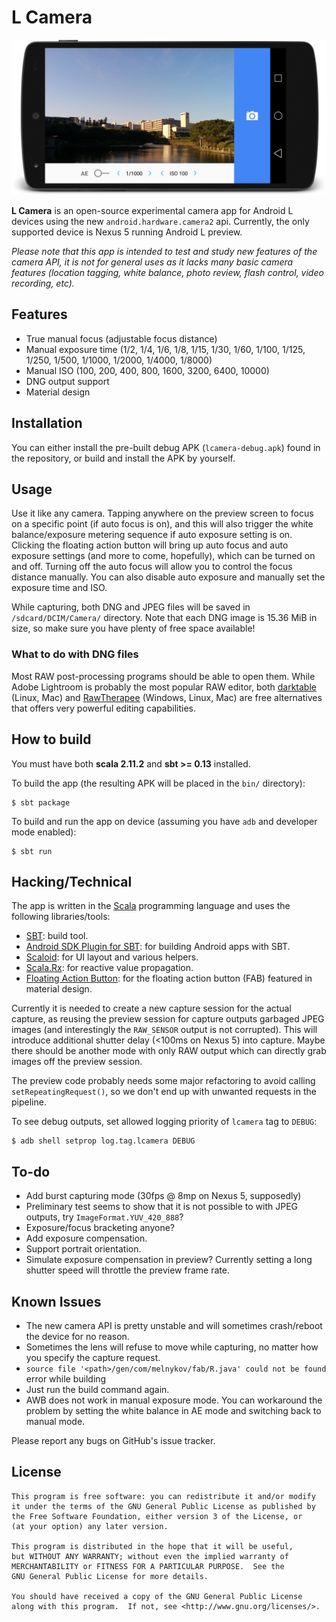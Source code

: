 # L Camera

![Screenshot](screenshot.jpg?raw=true)

**L Camera** is an open-source experimental camera app for Android L devices using the new `android.hardware.camera2` api. Currently, the only supported device is Nexus 5 running Android L preview.

*Please note that this app is intended to test and study new features of the camera API, it is not for general uses as it lacks many basic camera features (location tagging, white balance, photo review, flash control, video recording, etc).*

## Features

* True manual focus (adjustable focus distance)
* Manual exposure time (1/2, 1/4, 1/6, 1/8, 1/15, 1/30, 1/60, 1/100, 1/125, 1/250, 1/500, 1/1000, 1/2000, 1/4000, 1/8000)
* Manual ISO (100, 200, 400, 800, 1600, 3200, 6400, 10000)
* DNG output support
* Material design

## Installation

You can either install the pre-built debug APK (`lcamera-debug.apk`) found in the repository, or build and install the APK by yourself.

## Usage

Use it like any camera. Tapping anywhere on the preview screen to focus on a specific point (if auto focus is on), and this will also trigger the white balance/exposure metering sequence if auto exposure setting is on. Clicking the floating action button will bring up auto focus and auto exposure settings (and more to come, hopefully), which can be turned on and off. Turning off the auto focus will allow you to control the focus distance manually. You can also disable auto exposure and manually set the exposure time and ISO.

While capturing, both DNG and JPEG files will be saved in `/sdcard/DCIM/Camera/` directory. Note that each DNG image is 15.36 MiB in size, so make sure you have plenty of free space available!

### What to do with DNG files

Most RAW post-processing programs should be able to open them. While Adobe Lightroom is probably the most popular RAW editor, both [darktable](http://www.darktable.org/) (Linux, Mac) and [RawTherapee](http://rawtherapee.com/) (Windows, Linux, Mac) are free alternatives that offers very powerful editing capabilities.

## How to build

You must have both **scala 2.11.2** and **sbt >= 0.13** installed.

To build the app (the resulting APK will be placed in the `bin/` directory):

    $ sbt package

To build and run the app on device (assuming you have `adb` and developer mode enabled):

    $ sbt run

## Hacking/Technical

The app is written in the [Scala](http://www.scala-lang.org/) programming language and uses the following libraries/tools:

* [SBT](http://www.scala-sbt.org/): build tool.
* [Android SDK Plugin for SBT](https://github.com/pfn/android-sdk-plugin): for building Android apps with SBT.
* [Scaloid](https://github.com/pocorall/scaloid/): for UI layout and various helpers.
* [Scala.Rx](https://github.com/lihaoyi/scala.rx): for reactive value propagation.
* [Floating Action Button](https://github.com/makovkastar/FloatingActionButton): for the floating action button (FAB) featured in material design.

Currently it is needed to create a new capture session for the actual capture, as reusing the preview session for capture outputs garbaged JPEG images (and interestingly the `RAW_SENSOR` output is not corrupted). This  will introduce additional shutter delay (<100ms on Nexus 5) into capture. Maybe there should be another mode with only RAW output which can directly grab images off the preview session.

The preview code probably needs some major refactoring to avoid calling `setRepeatingRequest()`, so we don't end up with unwanted requests in the pipeline.

To see debug outputs, set allowed logging priority of `lcamera` tag to `DEBUG`:

    $ adb shell setprop log.tag.lcamera DEBUG

## To-do

* Add burst capturing mode (30fps @ 8mp on Nexus 5, supposedly)
 * Preliminary test seems to show that it is not possible to with JPEG outputs, try `ImageFormat.YUV_420_888`?
 * Exposure/focus bracketing anyone?
* Add exposure compensation.
* Support portrait orientation.
* Simulate exposure compensation in preview? Currently setting a long shutter speed will throttle the preview frame rate.

## Known Issues

* The new camera API is pretty unstable and will sometimes crash/reboot the device for no reason.
* Sometimes the lens will refuse to move while capturing, no matter how you specify the capture request.
* `source file '<path>/gen/com/melnykov/fab/R.java' could not be found` error while building
 * Just run the build command again.
* AWB does not work in manual exposure mode. You can workaround the problem by setting the white balance in AE mode and switching back to manual mode.

Please report any bugs on GitHub's issue tracker.

## License

    This program is free software: you can redistribute it and/or modify
    it under the terms of the GNU General Public License as published by
    the Free Software Foundation, either version 3 of the License, or
    (at your option) any later version.

    This program is distributed in the hope that it will be useful,
    but WITHOUT ANY WARRANTY; without even the implied warranty of
    MERCHANTABILITY or FITNESS FOR A PARTICULAR PURPOSE.  See the
    GNU General Public License for more details.

    You should have received a copy of the GNU General Public License
    along with this program.  If not, see <http://www.gnu.org/licenses/>.